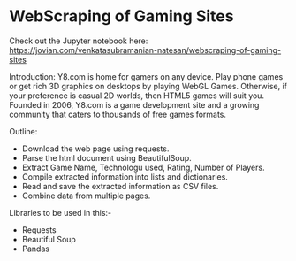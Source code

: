 # WebScraping of Gaming Sites 

Check out the Jupyter notebook here: https://jovian.com/venkatasubramanian-natesan/webscraping-of-gaming-sites

Introduction:
Y8.com is home for gamers on any device. Play phone games or get rich 3D graphics on desktops by playing WebGL Games. Otherwise, if your preference is casual 2D worlds, then HTML5 games will suit you. Founded in 2006, Y8.com is a game development site and a growing community that caters to thousands of free games formats.

Outline:
* Download the web page using requests.
* Parse the html document using BeautifulSoup.
* Extract Game Name, Technologu used, Rating, Number of Players.
* Compile extracted information into lists and dictionaries.
* Read and save the extracted information as CSV files.
* Combine data from multiple pages.

Libraries to be used in this:-
* Requests
* Beautiful Soup
* Pandas
